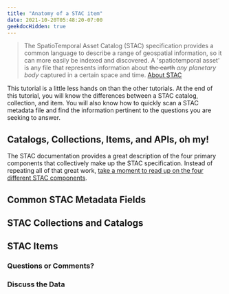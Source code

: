 ```yaml
---
title: "Anatomy of a STAC item"
date: 2021-10-20T05:48:20-07:00
geekdocHidden: true
---
```


> The SpatioTemporal Asset Catalog (STAC) specification provides a common language to describe a range of geospatial information, so it can more easily be indexed and discovered. A 'spatiotemporal asset' is any file that represents information about ~~the earth~~ _any planetary body_ captured in a certain space and time. [About STAC](https://stacspec.org)

This tutorial is a little less hands on than the other tutorials. At the end of this tutorial, you will know the differences between a STAC catalog, collection, and item. You will also know how to quickly scan a STAC metadata file and find the information pertinent to the questions you are seeking to answer.

## Catalogs, Collections, Items, and APIs, oh my!
The STAC documentation provides a great description of the four primary components that collectively make up the STAC specification. Instead of repeating all of that great work, [take a moment to read up on the four different STAC components](https://stacspec.org/core.html).

## Common STAC Metadata Fields

## STAC Collections and Catalogs

## STAC Items

### Questions or Comments?
### Discuss the Data
<meta property="og:title">
<script src="https://giscus.app/client.js"
        data-repo="DOI-USGS/planetary-ard"
        data-repo-id="R_kgDOJXSw8g"
        data-category="General"
        data-category-id="DIC_kwDOJXSw8s4CVzn1"
        data-mapping="og:title"
        data-strict="0"
        data-reactions-enabled="1"
        data-emit-metadata="0"
        data-input-position="bottom"
        data-theme="light"
        data-lang="en"
        data-loading="lazy"
        crossorigin="anonymous"
        async>
</script>
